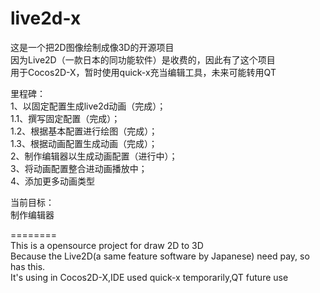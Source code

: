 live2d-x  
========  
  
这是一个把2D图像绘制成像3D的开源项目  
因为Live2D（一款日本的同功能软件）是收费的，因此有了这个项目  
用于Cocos2D-X，暂时使用quick-x充当编辑工具，未来可能转用QT  
  
里程碑：  
	1、以固定配置生成live2d动画（完成）；  
		1.1、撰写固定配置（完成）；  
		1.2、根据基本配置进行绘图（完成）；  
		1.3、根据动画配置生成动画（完成）；  
	2、制作编辑器以生成动画配置（进行中）；  
	3、将动画配置整合进动画播放中；  
	4、添加更多动画类型  
  
当前目标：  
	制作编辑器  
  
========   
This is a opensource project for draw 2D to 3D  
Because the Live2D(a same feature software by Japanese) need pay, so has this.  
It's using in Cocos2D-X,IDE used quick-x temporarily,QT future use  

